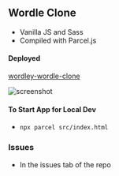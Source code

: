 ## Wordle Clone

- Vanilla JS and Sass
- Compiled with Parcel.js

#### Deployed

[wordley-wordle-clone](https://wordley-wordle-clone.netlify.app/)

![screenshot](https://github.com/maiya-22/wordle-clone/tree/main/github/display.png)

#### To Start App for Local Dev

- `npx parcel src/index.html`

### Issues

- In the issues tab of the repo
